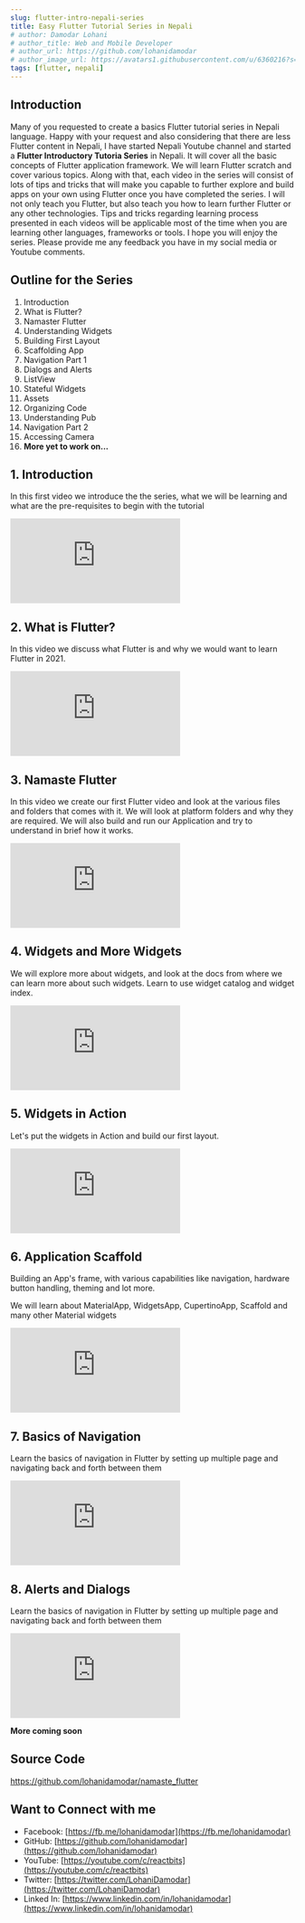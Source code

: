 ```yaml
---
slug: flutter-intro-nepali-series
title: Easy Flutter Tutorial Series in Nepali
# author: Damodar Lohani
# author_title: Web and Mobile Developer
# author_url: https://github.com/lohanidamodar
# author_image_url: https://avatars1.githubusercontent.com/u/6360216?s=460&u=ccf757cc3aece5b674460c4909b4a77e1d5b6a19&v=4
tags: [flutter, nepali]
---
```


## Introduction
Many of you requested to create a basics Flutter tutorial series in Nepali language. Happy with your request and also considering that there are less Flutter content in Nepali, I have started Nepali Youtube channel and started a **Flutter Introductory Tutoria Series** in Nepali. It will cover all the basic concepts of Flutter application framework. We will learn Flutter scratch and cover various topics. Along with that, each video in the series will consist of lots of tips and tricks that will make you capable to further explore and build apps on your own using Flutter once you have completed the series. I will not only teach you Flutter, but also teach you how to learn further Flutter or any other technologies. Tips and tricks regarding learning process presented in each videos will be applicable most of the time when you are learning other languages, frameworks or tools. I hope you will enjoy the series. Please provide me any feedback you have in my social media or Youtube comments.

<!--truncate-->

## Outline for the Series

1. Introduction
2. What is Flutter?
3. Namaster Flutter
4. Understanding Widgets
5. Building First Layout
6. Scaffolding App
7. Navigation Part 1
8. Dialogs and Alerts
9. ListView
10. Stateful Widgets
11. Assets
12. Organizing Code
13. Understanding Pub
14. Navigation Part 2
15. Accessing Camera
16. **More yet to work on...**

## 1. Introduction

In this first video we introduce the the series, what we will be learning and what are the pre-requisites to begin with the tutorial

<div class="player">
    <iframe src="https://www.youtube.com/embed/98pFJiRDU2Q" frameborder="0" allow="accelerometer; autoplay; clipboard-write; encrypted-media; gyroscope; picture-in-picture" allowfullscreen></iframe>
</div>

## 2. What is Flutter?

In this video we discuss what Flutter is and why we would want to learn Flutter in 2021.

<div class="player">
    <iframe src="https://www.youtube.com/embed/5Xn9seul6SM" frameborder="0" allow="accelerometer; autoplay; clipboard-write; encrypted-media; gyroscope; picture-in-picture" allowfullscreen></iframe>
</div>

## 3. Namaste Flutter

In this video we create our first Flutter video and look at the various files and folders that comes with it. We will look at platform folders and why they are required. We will also build and run our Application and try to understand in brief how it works.

<div class="player">
    <iframe src="https://www.youtube.com/embed/QyJSEg-p6jo" frameborder="0" allow="accelerometer; autoplay; clipboard-write; encrypted-media; gyroscope; picture-in-picture" allowfullscreen></iframe>
</div>

## 4. Widgets and More Widgets

We will explore more about widgets, and look at the docs from where we can learn more about such widgets. Learn to use widget catalog and widget index.

<div class="player">
    <iframe src="https://www.youtube.com/embed/85y8-E06de0" frameborder="0" allow="accelerometer; autoplay; clipboard-write; encrypted-media; gyroscope; picture-in-picture" allowfullscreen></iframe>
</div>

## 5. Widgets in Action

Let's put the widgets in Action and build our first layout.

<div class="player">
    <iframe src="https://www.youtube.com/embed/mP7-NpTrEcc" frameborder="0" allow="accelerometer; autoplay; clipboard-write; encrypted-media; gyroscope; picture-in-picture" allowfullscreen></iframe>
</div>

## 6. Application Scaffold

Building an App's frame, with various capabilities like navigation, hardware button handling, theming and lot more.

We will learn about MaterialApp, WidgetsApp, CupertinoApp, Scaffold and many other Material widgets

<div class="player">
    <iframe src="https://www.youtube.com/embed/GuMuXtKychc" frameborder="0" allow="accelerometer; autoplay; clipboard-write; encrypted-media; gyroscope; picture-in-picture" allowfullscreen></iframe>
</div>

## 7. Basics of Navigation

Learn the basics of navigation in Flutter by setting up multiple page and navigating back and forth between them

<div class="player">
    <iframe src="https://www.youtube.com/embed/pJLRvecRfEQ" frameborder="0" allow="accelerometer; autoplay; clipboard-write; encrypted-media; gyroscope; picture-in-picture" allowfullscreen></iframe>
</div>

## 8. Alerts and Dialogs

Learn the basics of navigation in Flutter by setting up multiple page and navigating back and forth between them

<div class="player">
    <iframe src="https://www.youtube.com/embed/-5C5ak7l6ZU" frameborder="0" allow="accelerometer; autoplay; clipboard-write; encrypted-media; gyroscope; picture-in-picture" allowfullscreen></iframe>
</div>

**More coming soon**

## Source Code
https://github.com/lohanidamodar/namaste_flutter

## Want to Connect with me
- Facebook: [https://fb.me/lohanidamodar](https://fb.me/lohanidamodar)
- GitHub: [https://github.com/lohanidamodar](https://github.com/lohanidamodar)
- YouTube: [https://youtube.com/c/reactbits](https://youtube.com/c/reactbits)
- Twitter: [https://twitter.com/LohaniDamodar](https://twitter.com/LohaniDamodar)
- Linked In: [https://www.linkedin.com/in/lohanidamodar](https://www.linkedin.com/in/lohanidamodar)
